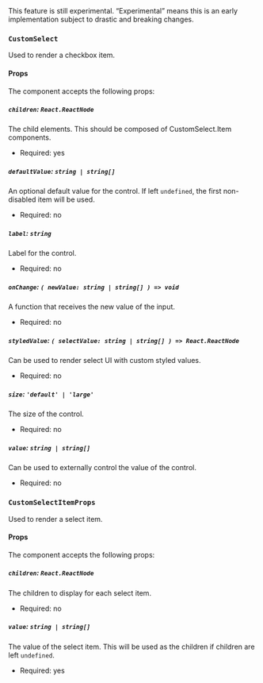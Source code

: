 <div class="callout callout-alert">
This feature is still experimental. “Experimental” means this is an early implementation subject to drastic and breaking changes.
</div>

### `CustomSelect`

Used to render a checkbox item.

#### Props

The component accepts the following props:

##### `children`: `React.ReactNode`

The child elements. This should be composed of CustomSelect.Item components.

-   Required: yes

##### `defaultValue`: `string | string[]`

An optional default value for the control. If left `undefined`, the first non-disabled item will be used.

-   Required: no

##### `label`: `string`

Label for the control.

-   Required: no

##### `onChange`: `( newValue: string | string[] ) => void`

A function that receives the new value of the input.

-   Required: no

##### `styledValue`: `( selectValue: string | string[] ) => React.ReactNode`

Can be used to render select UI with custom styled values.

-   Required: no

##### `size`: `'default' | 'large'`

The size of the control.

-   Required: no

##### `value`: `string | string[]`

Can be used to externally control the value of the control.

-   Required: no

### `CustomSelectItemProps`

Used to render a select item.

#### Props

The component accepts the following props:

##### `children`: `React.ReactNode`

The children to display for each select item.

-   Required: no

##### `value`: `string | string[]`

The value of the select item. This will be used as the children if children are left `undefined`.

-   Required: yes
